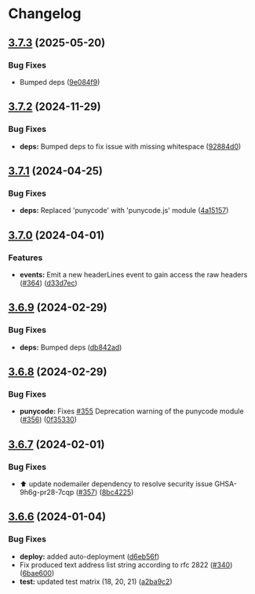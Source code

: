 # Changelog

## [3.7.3](https://github.com/nodemailer/mailparser/compare/v3.7.2...v3.7.3) (2025-05-20)


### Bug Fixes

* Bumped deps ([9e084f9](https://github.com/nodemailer/mailparser/commit/9e084f9f265ddcfbf8ad3a3e68fc0645d4eb9d1d))

## [3.7.2](https://github.com/nodemailer/mailparser/compare/v3.7.1...v3.7.2) (2024-11-29)


### Bug Fixes

* **deps:** Bumped deps to fix issue with missing whitespace ([92884d0](https://github.com/nodemailer/mailparser/commit/92884d0619efa77042ecc35fbc887e93a59e5a93))

## [3.7.1](https://github.com/nodemailer/mailparser/compare/v3.7.0...v3.7.1) (2024-04-25)


### Bug Fixes

* **deps:** Replaced 'punycode' with 'punycode.js' module ([4a15157](https://github.com/nodemailer/mailparser/commit/4a15157dc9a815aa0e756d9e6ae0e8631842c447))

## [3.7.0](https://github.com/nodemailer/mailparser/compare/v3.6.9...v3.7.0) (2024-04-01)


### Features

* **events:** Emit a new headerLines event to gain access the raw headers ([#364](https://github.com/nodemailer/mailparser/issues/364)) ([d33d7ec](https://github.com/nodemailer/mailparser/commit/d33d7ec4b8e32a4eb7a9a664cec5fdb545c274af))

## [3.6.9](https://github.com/nodemailer/mailparser/compare/v3.6.8...v3.6.9) (2024-02-29)


### Bug Fixes

* **deps:** Bumped deps ([db842ad](https://github.com/nodemailer/mailparser/commit/db842addd36e2fe94d0c4b466da80719a36f47ac))

## [3.6.8](https://github.com/nodemailer/mailparser/compare/v3.6.7...v3.6.8) (2024-02-29)


### Bug Fixes

* **punycode:** Fixes [#355](https://github.com/nodemailer/mailparser/issues/355) Deprecation warning of the punycode module ([#356](https://github.com/nodemailer/mailparser/issues/356)) ([0f35330](https://github.com/nodemailer/mailparser/commit/0f35330c87d715d38e8c853ae6c2f64d098b971d))

## [3.6.7](https://github.com/nodemailer/mailparser/compare/v3.6.6...v3.6.7) (2024-02-01)


### Bug Fixes

* :arrow_up: update nodemailer dependency to resolve security issue GHSA-9h6g-pr28-7cqp ([#357](https://github.com/nodemailer/mailparser/issues/357)) ([8bc4225](https://github.com/nodemailer/mailparser/commit/8bc42251fca6f538ece599f0a5bebe09b0aeff4f))

## [3.6.6](https://github.com/nodemailer/mailparser/compare/v3.6.5...v3.6.6) (2024-01-04)


### Bug Fixes

* **deploy:** added auto-deployment ([d6eb56f](https://github.com/nodemailer/mailparser/commit/d6eb56fe09fe8b415e5bbf2e53704f6788ca0fee))
* Fix produced text address list string according to rfc 2822 ([#340](https://github.com/nodemailer/mailparser/issues/340)) ([6bae600](https://github.com/nodemailer/mailparser/commit/6bae600a3f4a0452ee7ca43634a11939de7bcc6d))
* **test:** updated test matrix (18, 20, 21) ([a2ba9c2](https://github.com/nodemailer/mailparser/commit/a2ba9c236dcd7f990c9d53a386ffaa5b564181b3))
